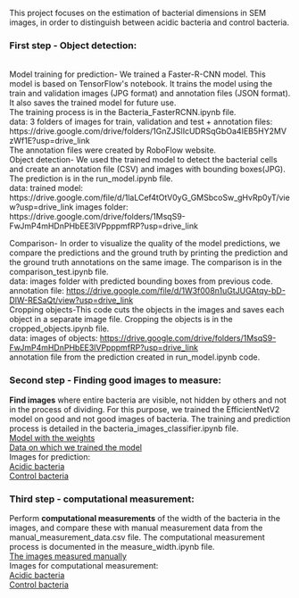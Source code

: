 This project focuses on the estimation of bacterial dimensions in SEM images, in order to distinguish between acidic bacteria and control bacteria.
<br>

### First step - Object detection:
<br>
Model training for prediction- We trained a Faster-R-CNN model. This model  is based on TensorFlow's notebook. It trains the model using the train and validation images (JPG format) and annotation files (JSON format). It also saves the trained model for future use. <br>
The training process is in the Bacteria_FasterRCNN.ipynb file.<br>
data: 
3 folders of images for train, validation and test + annotation files: https://drive.google.com/drive/folders/1GnZJSlIcUDRSqGbOa4IEB5HY2MVzWf1E?usp=drive_link <br>
The annotation files were created by RoboFlow website. <br>
Object detection- We used the trained model to detect the bacterial cells and create an annotation file (CSV) and images with bounding boxes(JPG).
The prediction is in the run_model.ipynb file.<br>
data: 
trained model: https://drive.google.com/file/d/1laLCef4tOtV0yG_GMSbcoSw_gHvRp0yT/view?usp=drive_link
images folder: https://drive.google.com/drive/folders/1MsqS9-FwJmP4mHDnPHbEE3lVPpppmfRP?usp=drive_link<br> 

Comparison-  In order to visualize the quality of the model predictions, we compare the predictions and the ground truth by printing the prediction and the ground truth annotations on the same image.
The comparison is in the comparison_test.ipynb file. <br>
data: 
images folder with predicted bounding boxes from previous code.
annotation file: https://drive.google.com/file/d/1W3f008n1uGtJUGAtqy-bD-DlW-RESaQt/view?usp=drive_link <br>
Cropping objects-This code cuts the objects in the images and saves each object in a separate image file.
Cropping the objects is in the cropped_objects.ipynb file.<br>
data:
images of objects: https://drive.google.com/drive/folders/1MsqS9-FwJmP4mHDnPHbEE3lVPpppmfRP?usp=drive_link <br>
annotation file from the prediction created in run_model.ipynb code.

### Second step - Finding good images to measure:
**Find images** where entire bacteria are visible, not hidden by others and not in the process of dividing. For this purpose, we trained the EfficientNetV2 model on good and not good images of bacteria. The training and prediction process is detailed in the bacteria_images_classifier.ipynb file. <br>
[Model with the weights](https://drive.google.com/file/d/1VgrVh8eiOxCoAHYhGcpXsQ1Geh270zcB/view?usp=sharing)<br>
[Data on which we trained the model](https://drive.google.com/drive/folders/1M3bGLWLfv_7JsTvCFsjljgHqbDhgYvRN?usp=drive_link)<br>
Images for prediction:<br>
[Acidic bacteria](https://drive.google.com/drive/folders/1q_-jcjp343pH_KaoDh3cThHvK2eIE3No?usp=drive_link)<br>
[Control bacteria](https://drive.google.com/drive/folders/1OjLrF8EiktOu-N-1gESjI0o7XFHMncfb?usp=drive_link)


### Third step - computational measurement:
Perform **computational measurements** of the width of the bacteria in the images, and compare these with manual measurement data from the manual_measurement_data.csv file. The computational measurement process is documented in the measure_width.ipynb file.<br>
[The images measured manually](https://drive.google.com/drive/folders/1_LVXtcmqz4dfwplicb5_FAD5wNhOD0hX?usp=sharing)<br>
Images for computational measurement:<br>
[Acidic bacteria](https://drive.google.com/drive/folders/1q_-jcjp343pH_KaoDh3cThHvK2eIE3No?usp=drive_link)<br>
[Control bacteria](https://drive.google.com/drive/folders/1OjLrF8EiktOu-N-1gESjI0o7XFHMncfb?usp=drive_link)
